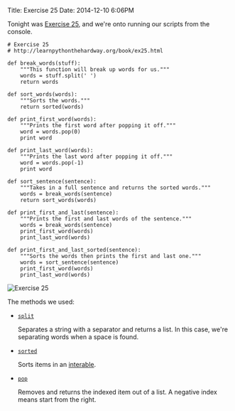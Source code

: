 Title: Exercise 25
Date: 2014-12-10 6:06PM

Tonight was [Exercise 25](http://learnpythonthehardway.org/book/ex25.html), and we're onto running our scripts from the console.

```
# Exercise 25
# http://learnpythonthehardway.org/book/ex25.html

def break_words(stuff):
	"""This function will break up words for us."""
	words = stuff.split(' ')
	return words

def sort_words(words):
	"""Sorts the words."""
	return sorted(words)

def print_first_word(words):
	"""Prints the first word after popping it off."""
	word = words.pop(0)
	print word

def print_last_word(words):
	"""Prints the last word after popping it off."""
	word = words.pop(-1)
	print word

def sort_sentence(sentence):
	"""Takes in a full sentence and returns the sorted words."""
	words = break_words(sentence)
	return sort_words(words)

def print_first_and_last(sentence):
	"""Prints the first and last words of the sentence."""
	words = break_words(sentence)
	print_first_word(words)
	print_last_word(words)

def print_first_and_last_sorted(sentence):
	"""Sorts the words then prints the first and last one."""
	words = sort_sentence(sentence)
	print_first_word(words)
	print_last_word(words)
```

![Exercise 25]({filename}/images/ex25.png "Exercise 25")

The methods we used:

- [`split`](https://docs.python.org/2/library/stdtypes.html#str.split)

    Separates a string with a separator and returns a list. In this case, we're separating words when a space is found.

- [`sorted`](https://docs.python.org/2/library/functions.html#sorted)

    Sorts items in an [interable](https://docs.python.org/2/glossary.html#term-iterable).

- [`pop`](https://docs.python.org/2/library/stdtypes.html#set.pop)

    Removes and returns the indexed item out of a list. A negative index means start from the right.

